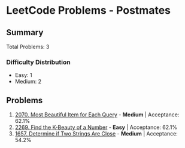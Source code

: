 # LeetCode Problems - Postmates

## Summary
Total Problems: 3

### Difficulty Distribution

- Easy: 1
- Medium: 2

## Problems

1. [2070. Most Beautiful Item for Each Query](https://leetcode.com/problems/most-beautiful-item-for-each-query/) - **Medium** | Acceptance: 62.1%
2. [2269. Find the K-Beauty of a Number](https://leetcode.com/problems/find-the-k-beauty-of-a-number/) - **Easy** | Acceptance: 62.1%
3. [1657. Determine if Two Strings Are Close](https://leetcode.com/problems/determine-if-two-strings-are-close/) - **Medium** | Acceptance: 54.2%